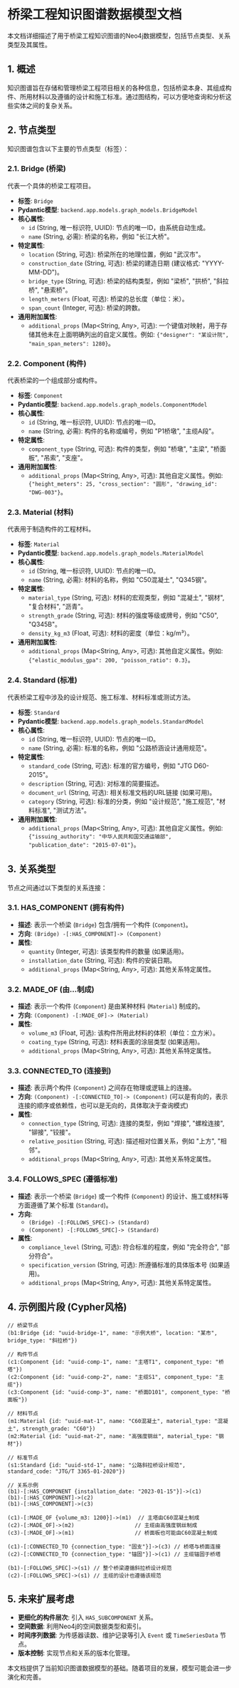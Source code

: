 # 桥梁工程知识图谱数据模型文档

本文档详细描述了用于桥梁工程知识图谱的Neo4j数据模型，包括节点类型、关系类型及其属性。

## 1. 概述

知识图谱旨在存储和管理桥梁工程项目相关的各种信息，包括桥梁本身、其组成构件、所用材料以及遵循的设计和施工标准。通过图结构，可以方便地查询和分析这些实体之间的复杂关系。

## 2. 节点类型

知识图谱包含以下主要的节点类型（标签）：

### 2.1. Bridge (桥梁)

代表一个具体的桥梁工程项目。

*   **标签**: `Bridge`
*   **Pydantic模型**: `backend.app.models.graph_models.BridgeModel`
*   **核心属性**:
    *   `id` (String, 唯一标识符, UUID): 节点的唯一ID，由系统自动生成。
    *   `name` (String, 必需): 桥梁的名称，例如 "长江大桥"。
*   **特定属性**:
    *   `location` (String, 可选): 桥梁所在的地理位置，例如 "武汉市"。
    *   `construction_date` (String, 可选): 桥梁的建造日期 (建议格式: "YYYY-MM-DD")。
    *   `bridge_type` (String, 可选): 桥梁的结构类型，例如 "梁桥", "拱桥", "斜拉桥", "悬索桥"。
    *   `length_meters` (Float, 可选): 桥梁的总长度（单位：米）。
    *   `span_count` (Integer, 可选): 桥梁的跨数。
*   **通用附加属性**:
    *   `additional_props` (Map<String, Any>, 可选): 一个键值对映射，用于存储其他未在上面明确列出的自定义属性。例如: `{"designer": "某设计院", "main_span_meters": 1280}`。

### 2.2. Component (构件)

代表桥梁的一个组成部分或构件。

*   **标签**: `Component`
*   **Pydantic模型**: `backend.app.models.graph_models.ComponentModel`
*   **核心属性**:
    *   `id` (String, 唯一标识符, UUID): 节点的唯一ID。
    *   `name` (String, 必需): 构件的名称或编号，例如 "P1桥墩", "主缆A段"。
*   **特定属性**:
    *   `component_type` (String, 可选): 构件的类型，例如 "桥墩", "主梁", "桥面板", "吊索", "支座"。
*   **通用附加属性**:
    *   `additional_props` (Map<String, Any>, 可选): 其他自定义属性。例如: `{"height_meters": 25, "cross_section": "圆形", "drawing_id": "DWG-003"}`。

### 2.3. Material (材料)

代表用于制造构件的工程材料。

*   **标签**: `Material`
*   **Pydantic模型**: `backend.app.models.graph_models.MaterialModel`
*   **核心属性**:
    *   `id` (String, 唯一标识符, UUID): 节点的唯一ID。
    *   `name` (String, 必需): 材料的名称，例如 "C50混凝土", "Q345钢"。
*   **特定属性**:
    *   `material_type` (String, 可选): 材料的宏观类型，例如 "混凝土", "钢材", "复合材料", "沥青"。
    *   `strength_grade` (String, 可选): 材料的强度等级或牌号，例如 "C50", "Q345B"。
    *   `density_kg_m3` (Float, 可选): 材料的密度（单位：kg/m³）。
*   **通用附加属性**:
    *   `additional_props` (Map<String, Any>, 可选): 其他自定义属性。例如: `{"elastic_modulus_gpa": 200, "poisson_ratio": 0.3}`。

### 2.4. Standard (标准)

代表桥梁工程中涉及的设计规范、施工标准、材料标准或测试方法。

*   **标签**: `Standard`
*   **Pydantic模型**: `backend.app.models.graph_models.StandardModel`
*   **核心属性**:
    *   `id` (String, 唯一标识符, UUID): 节点的唯一ID。
    *   `name` (String, 必需): 标准的名称，例如 "公路桥涵设计通用规范"。
*   **特定属性**:
    *   `standard_code` (String, 可选): 标准的官方编号，例如 "JTG D60-2015"。
    *   `description` (String, 可选): 对标准的简要描述。
    *   `document_url` (String, 可选): 相关标准文档的URL链接 (如果可用)。
    *   `category` (String, 可选): 标准的分类，例如 "设计规范", "施工规范", "材料标准", "测试方法"。
*   **通用附加属性**:
    *   `additional_props` (Map<String, Any>, 可选): 其他自定义属性。例如: `{"issuing_authority": "中华人民共和国交通运输部", "publication_date": "2015-07-01"}`。

## 3. 关系类型

节点之间通过以下类型的关系连接：

### 3.1. HAS_COMPONENT (拥有构件)

*   **描述**: 表示一个桥梁 (`Bridge`) 包含/拥有一个构件 (`Component`)。
*   **方向**: `(Bridge) -[:HAS_COMPONENT]-> (Component)`
*   **属性**:
    *   `quantity` (Integer, 可选): 该类型构件的数量 (如果适用)。
    *   `installation_date` (String, 可选): 构件的安装日期。
    *   `additional_props` (Map<String, Any>, 可选): 其他关系特定属性。

### 3.2. MADE_OF (由...制成)

*   **描述**: 表示一个构件 (`Component`) 是由某种材料 (`Material`) 制成的。
*   **方向**: `(Component) -[:MADE_OF]-> (Material)`
*   **属性**:
    *   `volume_m3` (Float, 可选): 该构件所用此材料的体积（单位：立方米）。
    *   `coating_type` (String, 可选): 材料表面的涂层类型 (如果适用)。
    *   `additional_props` (Map<String, Any>, 可选): 其他关系特定属性。

### 3.3. CONNECTED_TO (连接到)

*   **描述**: 表示两个构件 (`Component`) 之间存在物理或逻辑上的连接。
*   **方向**: `(Component) -[:CONNECTED_TO]-> (Component)` (可以是有向的，表示连接的顺序或依赖性，也可以是无向的，具体取决于查询模式)
*   **属性**:
    *   `connection_type` (String, 可选): 连接的类型，例如 "焊接", "螺栓连接", "铆接", "铰接"。
    *   `relative_position` (String, 可选): 描述相对位置关系，例如 "上方", "相邻"。
    *   `additional_props` (Map<String, Any>, 可选): 其他关系特定属性。

### 3.4. FOLLOWS_SPEC (遵循标准)

*   **描述**: 表示一个桥梁 (`Bridge`) 或一个构件 (`Component`) 的设计、施工或材料等方面遵循了某个标准 (`Standard`)。
*   **方向**:
    *   `(Bridge) -[:FOLLOWS_SPEC]-> (Standard)`
    *   `(Component) -[:FOLLOWS_SPEC]-> (Standard)`
*   **属性**:
    *   `compliance_level` (String, 可选): 符合标准的程度，例如 "完全符合", "部分符合"。
    *   `specification_version` (String, 可选): 所遵循标准的具体版本号 (如果适用)。
    *   `additional_props` (Map<String, Any>, 可选): 其他关系特定属性。

## 4. 示例图片段 (Cypher风格)

```cypher
// 桥梁节点
(b1:Bridge {id: "uuid-bridge-1", name: "示例大桥", location: "某市", bridge_type: "斜拉桥"})

// 构件节点
(c1:Component {id: "uuid-comp-1", name: "主塔T1", component_type: "桥塔"})
(c2:Component {id: "uuid-comp-2", name: "主缆S1", component_type: "主缆"})
(c3:Component {id: "uuid-comp-3", name: "桥面D101", component_type: "桥面板"})

// 材料节点
(m1:Material {id: "uuid-mat-1", name: "C60混凝土", material_type: "混凝土", strength_grade: "C60"})
(m2:Material {id: "uuid-mat-2", name: "高强度钢丝", material_type: "钢材"})

// 标准节点
(s1:Standard {id: "uuid-std-1", name: "公路斜拉桥设计规范", standard_code: "JTG/T 3365-01-2020"})

// 关系示例
(b1)-[:HAS_COMPONENT {installation_date: "2023-01-15"}]->(c1)
(b1)-[:HAS_COMPONENT]->(c2)
(b1)-[:HAS_COMPONENT]->(c3)

(c1)-[:MADE_OF {volume_m3: 1200}]->(m1)  // 主塔由C60混凝土制成
(c2)-[:MADE_OF]->(m2)                   // 主缆由高强度钢丝制成
(c3)-[:MADE_OF]->(m1)                   // 桥面板也可能由C60混凝土制成

(c1)-[:CONNECTED_TO {connection_type: "固支"}]->(c3) // 桥塔与桥面连接
(c2)-[:CONNECTED_TO {connection_type: "锚固"}]->(c1) // 主缆锚固于桥塔

(b1)-[:FOLLOWS_SPEC]->(s1) // 整个桥梁遵循斜拉桥设计规范
(c2)-[:FOLLOWS_SPEC]->(s1) // 主缆的设计也遵循该规范
```

## 5. 未来扩展考虑

*   **更细化的构件层次**: 引入 `HAS_SUBCOMPONENT` 关系。
*   **空间数据**: 利用Neo4j的空间数据类型和索引。
*   **时间序列数据**: 为传感器读数、维护记录等引入 `Event` 或 `TimeSeriesData` 节点。
*   **版本控制**: 实现节点和关系的版本化管理。

本文档提供了当前知识图谱数据模型的基础。随着项目的发展，模型可能会进一步演化和完善。
```
